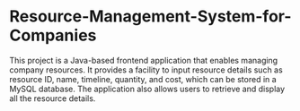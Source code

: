 # Resource-Management-System-for-Companies
This project is a Java-based frontend application that enables managing company resources. It provides a facility to input resource details such as resource ID, name, timeline, quantity, and cost, which can be stored in a MySQL database. The application also allows users to retrieve and display all the resource details.
